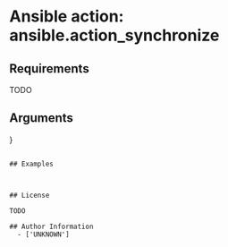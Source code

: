 # Ansible action: ansible.action_synchronize





## Requirements

TODO

## Arguments

}
```

## Examples



## License

TODO

## Author Information
  - ['UNKNOWN']

